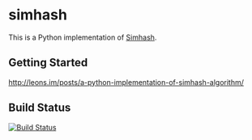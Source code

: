 simhash
===========

This is a Python implementation of [Simhash](http://static.googleusercontent.com/media/research.google.com/en//pubs/archive/33026.pdf).

## Getting Started

<http://leons.im/posts/a-python-implementation-of-simhash-algorithm/>

## Build Status

[![Build Status](https://travis-ci.org/1e0ng/simhash.png?branch=master)](https://travis-ci.org/1e0ng/simhash)
